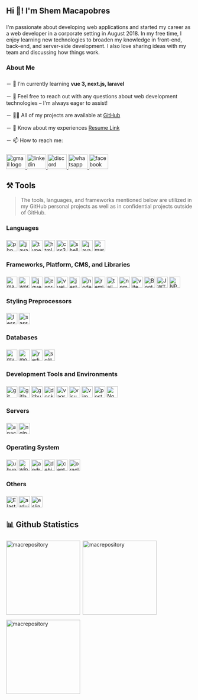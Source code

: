 <h2 align="left">Hi 👋! I'm Shem Macapobres</h2>

###

<p align="left">I'm passionate about developing web applications and started my career as a web developer in a corporate setting in August 2018. In my free time, I enjoy learning new technologies to broaden my knowledge in front-end, back-end, and server-side development. I also love sharing ideas with my team and discussing how things work.</p>

###

<h3 align="left">About Me</h3>

###

－ 🌱 I’m currently learning **vue 3, next.js, laravel**
  
－ 💬 Feel free to reach out with any questions about web development technologies – I'm always eager to assist!

－ 👨‍💻 All of my projects are available at [GitHub](https://github.com/macrepository)

－ 📄 Know about my experiences [Resume Link](https://macapobresshem.jobs180.com/)

－ 📫 How to reach me:

###

<div align="left">
  <a href="mailto:macapobresshem@gmail.com" target="_blank">
    <img src="https://raw.githubusercontent.com/maurodesouza/profile-readme-generator/master/src/assets/icons/social/gmail/default.svg" width="52" height="40" alt="gmail logo"  />
  </a>
  <a href="https://www.linkedin.com/in/shemmacapobres/" target="_blank">
    <img src="https://raw.githubusercontent.com/maurodesouza/profile-readme-generator/master/src/assets/icons/social/linkedin/default.svg" width="52" height="40" alt="linkedin logo"  />
  </a>
  <a href="https://discordapp.com/users/shem1001/" target="_blank">
    <img src="https://raw.githubusercontent.com/maurodesouza/profile-readme-generator/master/src/assets/icons/social/discord/default.svg" width="52" height="40" alt="discord logo"  />
  </a>
  <a href="https://wa.me/639394503849" target="_blank">
    <img src="https://raw.githubusercontent.com/maurodesouza/profile-readme-generator/master/src/assets/icons/social/whatsapp/default.svg" width="52" height="40" alt="whatsapp logo"  />
  </a>
  <a href="https://fb.com/shem1001" target="_blank">
    <img src="https://raw.githubusercontent.com/maurodesouza/profile-readme-generator/master/src/assets/icons/social/facebook/default.svg" width="52" height="40" alt="facebook logo"  />
  </a>
</div>

###

<h2 align="left">⚒️  Tools</h2>

> The tools, languages, and frameworks mentioned below are utilized in my GitHub personal projects as well as in confidential projects outside of GitHub.

###

<h3 align="left">Languages</h3>

###

<div align="left">
  <img src="https://img.shields.io/badge/PHP-777BB4?logo=php&logoColor=black&style=for-the-badge" height="30" alt="php logo"  />
  
  <img src="https://img.shields.io/badge/JavaScript-F7DF1E?logo=javascript&logoColor=black&style=for-the-badge" height="30" alt="javascript logo"  />
  
  <img src="https://img.shields.io/badge/TypeScript-3178C6?logo=typescript&logoColor=white&style=for-the-badge" height="30" alt="typescript logo"  />
  
  <img src="https://img.shields.io/badge/HTML5-E34F26?logo=html5&logoColor=white&style=for-the-badge" height="30" alt="html5 logo"  />
  
  <img src="https://img.shields.io/badge/CSS3-1572B6?logo=css3&logoColor=white&style=for-the-badge" height="30" alt="css3 logo"  />
  
  <img src="https://img.shields.io/badge/shell_script-%23121011.svg?style=for-the-badge&logo=gnu-bash&logoColor=white" height="30" alt="shell script logo"  />
  
  <img src="https://img.shields.io/badge/java-%23ED8B00.svg?style=for-the-badge&logo=openjdk&logoColor=white" height="30" alt="java logo"  />

  <img src="https://img.shields.io/badge/markdown-%23000000.svg?style=for-the-badge&logo=markdown&logoColor=white" height="30" alt="markdown logo"  />
</div>

###

<h3 align="left">Frameworks, Platform, CMS, and Libraries</h3>

###

<div align="left">
  <img src="https://img.shields.io/badge/Magento-EE672F?logo=magento&logoColor=black&style=for-the-badge" height="30" alt="magento logo"  />
  
  <img src="https://img.shields.io/badge/WordPress-21759B?logo=wordpress&logoColor=white&style=for-the-badge" height="30" alt="wordpress logo"  />
  
  <img src="https://img.shields.io/badge/jQuery-0769AD?logo=jquery&logoColor=white&style=for-the-badge" height="30" alt="jquery logo"  />
  
  <img src="https://img.shields.io/badge/Express-000000?logo=express&logoColor=white&style=for-the-badge" height="30" alt="express logo"  />
  
  <img src="https://img.shields.io/badge/Vue.js-4FC08D?logo=vuedotjs&logoColor=black&style=for-the-badge" height="30" alt="vuejs logo"  />
  
  <img src="https://img.shields.io/badge/Jest-C21325?logo=jest&logoColor=white&style=for-the-badge" height="30" alt="jest logo"  />
  
  <img src="https://img.shields.io/badge/Node.js-339933?logo=nodedotjs&logoColor=white&style=for-the-badge" height="30" alt="nodejs logo"  />
  
  <img src="https://img.shields.io/badge/Remix-000000?logo=remix&logoColor=white&style=for-the-badge" height="30" alt="remix logo"  />
  
  <img src="https://img.shields.io/badge/Tailwind CSS-06B6D4?logo=tailwindcss&logoColor=black&style=for-the-badge" height="30" alt="tailwindcss logo"  />
  
  <img src="https://img.shields.io/badge/npm-CB3837?logo=npm&logoColor=white&style=for-the-badge" height="30" alt="npm logo"  />
  
  <img src="https://img.shields.io/badge/Vite-646CFF?logo=vite&logoColor=white&style=for-the-badge" height="30" alt="vite logo"  />
  
  <img src="https://img.shields.io/badge/bootstrap-%238511FA.svg?style=for-the-badge&logo=bootstrap&logoColor=white" height="30" alt="Bootstrap logo"  />
  
  <img src="https://img.shields.io/badge/JWT-black?style=for-the-badge&logo=JSON%20web%20tokens" height="30" alt="JWT logo"  />
  
  <img src="https://img.shields.io/badge/NPM-%23CB3837.svg?style=for-the-badge&logo=npm&logoColor=white" height="30" alt="NPM logo"  />
</div>

###

<h3 align="left">Styling Preprocessors</h3>

###

<div align="left">
  <img src="https://img.shields.io/badge/Less-1D365D?logo=less&logoColor=white&style=for-the-badge" height="30" alt="less logo"  />
  
  <img src="https://img.shields.io/badge/Sass-CC6699?logo=sass&logoColor=black&style=for-the-badge" height="30" alt="sass logo"  />
</div>

###

<h3 align="left">Databases</h3>

###

<div align="left">
  <img src="https://img.shields.io/badge/MySQL-4479A1?logo=mysql&logoColor=white&style=for-the-badge" height="30" alt="mysql logo"  />
  <img src="https://img.shields.io/badge/MongoDB-47A248?logo=mongodb&logoColor=white&style=for-the-badge" height="30" alt="mongodb logo"  />
  <img src="https://img.shields.io/badge/Redis-DC382D?logo=redis&logoColor=white&style=for-the-badge" height="30" alt="redis logo"  />
  <img src="https://img.shields.io/badge/SQLite-003B57?logo=sqlite&logoColor=white&style=for-the-badge" height="30" alt="sqlite logo"  />
</div>

###

<h3 align="left">Development Tools and Environments</h3>

###

<div align="left">
  <img src="https://img.shields.io/badge/Git-F05032?logo=git&logoColor=white&style=for-the-badge" height="30" alt="git logo"  />
  <img src="https://img.shields.io/badge/GitLab-FC6D26?logo=gitlab&logoColor=black&style=for-the-badge" height="30" alt="gitlab logo"  />
  <img src="https://img.shields.io/badge/GitHub-181717?logo=github&logoColor=white&style=for-the-badge" height="30" alt="github logo"  />
  <img src="https://img.shields.io/badge/Docker-2496ED?logo=docker&logoColor=white&style=for-the-badge" height="30" alt="docker logo"  />
  <img src="https://img.shields.io/badge/Vagrant-1868F2?logo=vagrant&logoColor=white&style=for-the-badge" height="30" alt="vagrant logo"  />
  <img src="https://img.shields.io/badge/Visual Studio-5C2D91?logo=visualstudio&logoColor=white&style=for-the-badge" height="30" alt="visualstudio logo"  />
  <img src="https://img.shields.io/badge/Vim-019733?logo=vim&logoColor=white&style=for-the-badge" height="30" alt="vim logo"  />
  <img src="https://img.shields.io/badge/Postman-FF6C37?logo=postman&logoColor=black&style=for-the-badge" height="30" alt="postman logo"  />
  <img src="https://img.shields.io/badge/NODEMON-%23323330.svg?style=for-the-badge&logo=nodemon&logoColor=%BBDEAD" height="30" alt="Nodemon logo"  />
</div>

###

<h3 align="left">Servers</h3>

###

<div align="left">
  <img src="https://img.shields.io/badge/Apache-D22128?logo=apache&logoColor=white&style=for-the-badge" height="30" alt="apache logo"  />
  
  <img src="https://img.shields.io/badge/NGINX-009639?logo=nginx&logoColor=white&style=for-the-badge" height="30" alt="nginx logo"  />
</div>

###

<h3 align="left">Operating System</h3>

###

<div align="left">
  <img src="https://img.shields.io/badge/Ubuntu-E95420?logo=ubuntu&logoColor=white&style=for-the-badge" height="30" alt="ubuntu logo"  />

  <img src="https://camo.githubusercontent.com/c292429e232884db22e86c2ea2ea7695bc49dc4ae13344003a95879eeb7425d8/68747470733a2f2f696d672e736869656c64732e696f2f62616467652f57696e646f77732d3030373844363f7374796c653d666f722d7468652d6261646765266c6f676f3d77696e646f7773266c6f676f436f6c6f723d7768697465" height="30" alt="windows logo"  />
  
  <img src="https://img.shields.io/badge/Android-3DDC84?logo=android&logoColor=black&style=for-the-badge" height="30" alt="android logo"  />
  
  <img src="https://img.shields.io/badge/Debian-A81D33?logo=debian&logoColor=white&style=for-the-badge" height="30" alt="debian logo"  />
  
  <img src="https://img.shields.io/badge/CentOS-262577?logo=centos&logoColor=white&style=for-the-badge" height="30" alt="centos logo"  />
  
  <img src="https://img.shields.io/badge/Oracle-F80000?logo=oracle&logoColor=white&style=for-the-badge" height="30" alt="oracle logo"  />
</div>

###

<h3 align="left">Others</h3>

###

<div align="left">
  <img src="https://img.shields.io/badge/-ElasticSearch-005571?style=for-the-badge&logo=elasticsearch" height="30" alt="Elasticsearch logo"  />
  
  <img src="https://img.shields.io/badge/Arduino-00979D?logo=arduino&logoColor=white&style=for-the-badge" height="30" alt="arduino logo"  />
  
  <img src="https://img.shields.io/badge/ESLint-4B32C3?logo=eslint&logoColor=white&style=for-the-badge" height="30" alt="eslint logo"  />
</div>

###

<h2 align="left">📊 Github Statistics</h2>

###

<div align="left">
  <p><img  align="left" src="https://github-readme-stats.vercel.app/api/top-langs?username=macrepository&show_icons=true&locale=en&layout=compact" alt="macrepository" height="200" /></p>

  <p>&nbsp;<img align="center" src="https://github-readme-stats.vercel.app/api?username=macrepository&show_icons=true&locale=en" alt="macrepository" height="200" /></p>

  <p><img align="center" src="https://github-readme-streak-stats.herokuapp.com/?user=macrepository&" alt="macrepository" height="200" /></p>
</div>

###
